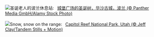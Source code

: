 ![](https://www.bing.com/th?id=OHR.WarsawChristmas_ZH-CN0949732911_UHD.jpg&w=1000)圣诞老人的波兰休息站:&nbsp;&ensp;[城堡广场的圣诞树，华沙古城，波兰 (© Panther Media GmbH/Alamy Stock Photo)](https://www.bing.com/th?id=OHR.WarsawChristmas_ZH-CN0949732911_UHD.jpg)
<br><br/>
![](https://www.bing.com/th?id=OHR.CapitolReefSnow_EN-US8594085615_UHD.jpg&w=1000)Snow, snow on the range:&nbsp;&ensp;[Capitol Reef National Park, Utah (© Jeff Clay/Tandem Stills + Motion)](https://www.bing.com/th?id=OHR.CapitolReefSnow_EN-US8594085615_UHD.jpg)
<br><br/>
